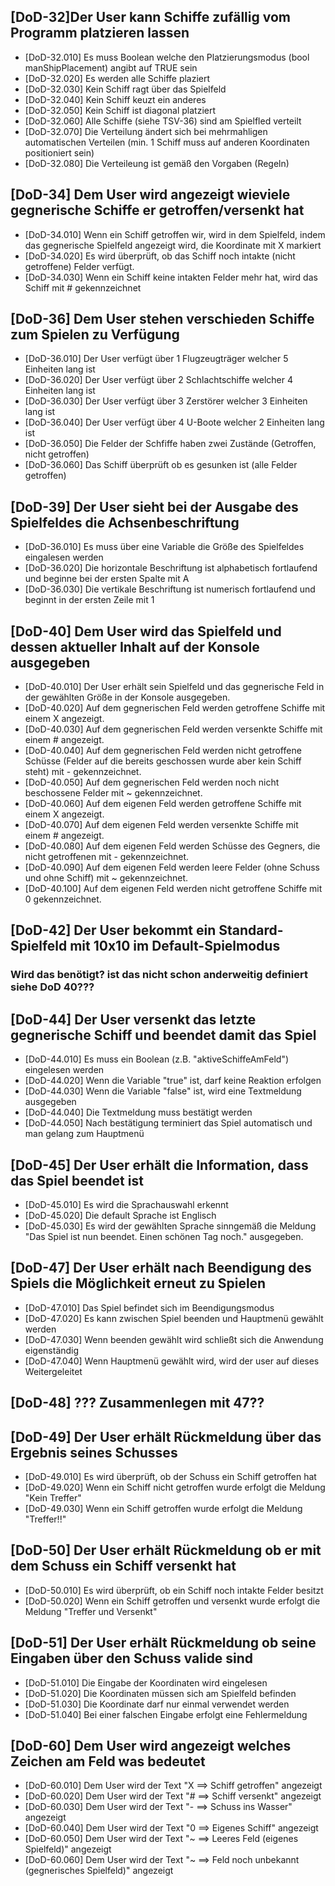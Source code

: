 ## [DoD-32]Der User kann Schiffe zufällig vom Programm platzieren lassen
- [DoD-32.010] Es muss Boolean welche den Platzierungsmodus (bool manShipPlacement) angibt auf TRUE sein
- [DoD-32.020] Es werden alle Schiffe plaziert 
- [DoD-32.030] Kein Schiff ragt über das Spielfeld 
- [DoD-32.040] Kein Schiff keuzt ein anderes
- [DoD-32.050] Kein Schiff ist diagonal platziert 
- [DoD-32.060] Alle Schiffe (siehe TSV-36) sind am Spielfled verteilt 
- [DoD-32.070] Die Verteilung ändert sich bei mehrmahligen automatischen Verteilen (min. 1 Schiff muss auf anderen Koordinaten positioniert sein)  
- [DoD-32.080] Die Verteileung ist gemäß den Vorgaben (Regeln) 

## [DoD-34] Dem User wird angezeigt wieviele gegnerische Schiffe er getroffen/versenkt hat
- [DoD-34.010] Wenn ein Schiff getroffen wir, wird in dem Spielfeld, indem das gegnerische Spielfeld angezeigt wird, die Koordinate mit X markiert
- [DoD-34.020] Es wird überprüft, ob das Schiff noch intakte (nicht getroffene) Felder verfügt. 
- [DoD-34.030] Wenn ein Schiff keine intakten Felder mehr hat, wird das Schiff mit # gekennzeichnet

## [DoD-36] Dem User stehen verschieden Schiffe zum Spielen zu Verfügung
- [DoD-36.010] Der User verfügt über 1 Flugzeugträger welcher 5 Einheiten lang ist
- [DoD-36.020] Der User verfügt über 2 Schlachtschiffe welcher 4 Einheiten lang ist
- [DoD-36.030] Der User verfügt über 3 Zerstörer welcher 3 Einheiten lang ist
- [DoD-36.040] Der User verfügt über 4 U-Boote welcher 2 Einheiten lang ist
- [DoD-36.050] Die Felder der Schfiffe haben zwei Zustände (Getroffen, nicht getroffen)
- [DoD-36.060] Das Schiff überprüft ob es gesunken ist (alle Felder getroffen) 

## [DoD-39] Der User sieht bei der Ausgabe des Spielfeldes die Achsenbeschriftung
- [DoD-36.010] Es muss über eine Variable die Größe des Spielfeldes eingalesen werden
- [DoD-36.020] Die horizontale Beschriftung ist alphabetisch fortlaufend und beginne bei der ersten Spalte mit A
- [DoD-36.030] Die vertikale Beschriftung ist numerisch fortlaufend und beginnt in der ersten Zeile mit 1  

## [DoD-40] Dem User wird das Spielfeld und dessen aktueller Inhalt auf der Konsole ausgegeben
- [DoD-40.010] Der User erhält sein Spielfeld und das gegnerische Feld in der gewählten Größe in der Konsole ausgegeben.
- [DoD-40.020] Auf dem gegnerischen Feld werden getroffene Schiffe mit einem X angezeigt. 
- [DoD-40.030] Auf dem gegnerischen Feld werden versenkte Schiffe mit einem # angezeigt.
- [DoD-40.040] Auf dem gegnerischen Feld werden nicht getroffene Schüsse (Felder auf die bereits geschossen wurde aber kein Schiff steht) mit - gekennzeichnet.
- [DoD-40.050] Auf dem gegnerischen Feld werden noch nicht beschossene Felder mit ~ gekennzeichnet. 
- [DoD-40.060] Auf dem eigenen Feld werden getroffene Schiffe mit einem X angezeigt. 
- [DoD-40.070] Auf dem eigenen Feld werden versenkte Schiffe mit einem # angezeigt.
- [DoD-40.080] Auf dem eigenen Feld werden Schüsse des Gegners, die nicht getroffenen mit - gekennzeichnet.
- [DoD-40.090] Auf dem eigenen Feld werden leere Felder (ohne Schuss und ohne Schiff) mit ~ gekennzeichnet.
- [DoD-40.100] Auf dem eigenen Feld werden nicht getroffene Schiffe mit 0 gekennzeichnet.

## [DoD-42] Der User bekommt ein Standard-Spielfeld mit 10x10 im Default-Spielmodus
### Wird das benötigt? ist das nicht schon anderweitig definiert siehe DoD 40??? 

## [DoD-44] Der User versenkt das letzte gegnerische Schiff und beendet damit das Spiel
- [DoD-44.010] Es muss ein Boolean (z.B. "aktiveSchiffeAmFeld") eingelesen werden
- [DoD-44.020] Wenn die Variable "true" ist, darf keine Reaktion erfolgen
- [DoD-44.030] Wenn die Variable "false" ist, wird eine Textmeldung ausgegeben
- [DoD-44.040] Die Textmeldung muss bestätigt werden
- [DoD-44.050] Nach bestätigung terminiert das Spiel automatisch und man gelang zum Hauptmenü

## [DoD-45] Der User erhält die Information, dass das Spiel beendet ist
- [DoD-45.010] Es wird die Sprachauswahl erkennt
- [DoD-45.020] Die default Sprache ist Englisch
- [DoD-45.030] Es wird der gewählten Sprache sinngemäß die Meldung "Das Spiel ist nun beendet. Einen schönen Tag noch." ausgegeben.

## [DoD-47] Der User erhält nach Beendigung des Spiels die Möglichkeit erneut zu Spielen
- [DoD-47.010] Das Spiel befindet sich im Beendigungsmodus 
- [DoD-47.020] Es kann zwischen Spiel beenden und Hauptmenü gewählt werden
- [DoD-47.030] Wenn beenden gewählt wird schließt sich die Anwendung eigenständig
- [DoD-47.040] Wenn Hauptmenü gewählt wird, wird der user auf dieses Weitergeleitet

## [DoD-48] ??? Zusammenlegen mit 47?? 

## [DoD-49] Der User erhält Rückmeldung über das Ergebnis seines Schusses
- [DoD-49.010] Es wird überprüft, ob der Schuss ein Schiff getroffen hat
- [DoD-49.020] Wenn ein Schiff nicht getroffen wurde erfolgt die Meldung "Kein Treffer"
- [DoD-49.030] Wenn ein Schiff getroffen wurde erfolgt die Meldung "Treffer!!"

## [DoD-50] Der User erhält Rückmeldung ob er mit dem Schuss ein Schiff versenkt hat
- [DoD-50.010] Es wird überprüft, ob ein Schiff noch intakte Felder besitzt
- [DoD-50.020] Wenn ein Schiff getroffen und versenkt wurde erfolgt die Meldung "Treffer und Versenkt"

## [DoD-51] Der User erhält Rückmeldung ob seine Eingaben über den Schuss valide sind
- [DoD-51.010] Die Eingabe der Koordinaten wird eingelesen
- [DoD-51.020] Die Koordinaten müssen sich am Spielfeld befinden
- [DoD-51.030] Die Koordinate darf nur einmal verwendet werden
- [DoD-51.040] Bei einer falschen Eingabe erfolgt eine Fehlermeldung

## [DoD-60] Dem User wird angezeigt welches Zeichen am Feld was bedeutet
- [DoD-60.010] Dem User wird der Text "X ==> Schiff getroffen" angezeigt
- [DoD-60.020] Dem User wird der Text "# ==> Schiff versenkt" angezeigt
- [DoD-60.030] Dem User wird der Text "- ==> Schuss ins Wasser" angezeigt
- [DoD-60.040] Dem User wird der Text "0 ==> Eigenes Schiff" angezeigt
- [DoD-60.050] Dem User wird der Text "~ ==> Leeres Feld (eigenes Spielfeld)" angezeigt
- [DoD-60.060] Dem User wird der Text "~ ==> Feld noch unbekannt (gegnerisches Spielfeld)" angezeigt

